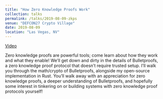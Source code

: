 ```yaml
---
title: "How Zero Knowledge Proofs Work"
collection: talks
permalink: /talks/2019-08-09-zkps
venue: "DEFCON27 Crypto Village"
date: 2019-08-09
location: "Las Vegas, NV"
---
```


[Video](https://cryptovillage.org/implementing-a-zero-knowledge-proof-or-how-to-write-bulletproofs-in-rust/)

Zero knowledge proofs are powerful tools; come learn about how they work and what they enable! We’ll get down and dirty in the details of Bulletproofs, a zero knowledge proof protocol that doesn’t require trusted setup. I’ll walk you through the math/crypto of Bulletproofs, alongside my open-source implementation in Rust. You’ll walk away with an appreciation for zero knowledge proofs, a deeper understanding of Bulletproofs, and hopefully some interest in tinkering on or building systems with zero knowledge proof protocols yourself!